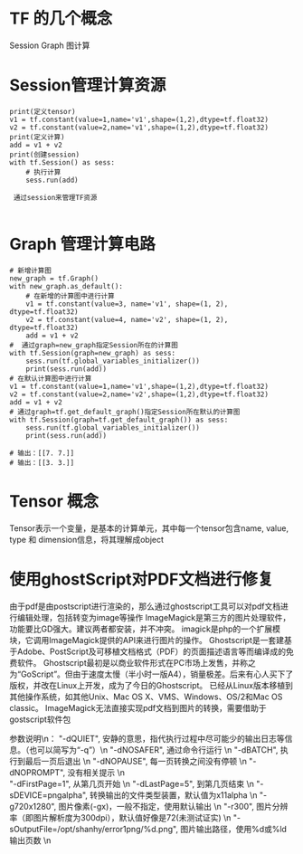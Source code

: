 # TF 的几个概念
Session 
Graph 图计算

# Session管理计算资源
```
print(定义tensor)
v1 = tf.constant(value=1,name='v1',shape=(1,2),dtype=tf.float32)
v2 = tf.constant(value=2,name='v1',shape=(1,2),dtype=tf.float32)
print(定义计算)
add = v1 + v2
print(创建session)
with tf.Session() as sess:
    # 执行计算
    sess.run(add)
    
 通过session来管理TF资源
 
```

# Graph 管理计算电路

```
# 新增计算图
new_graph = tf.Graph()
with new_graph.as_default():
    # 在新增的计算图中进行计算
    v1 = tf.constant(value=3, name='v1', shape=(1, 2), dtype=tf.float32)
    v2 = tf.constant(value=4, name='v2', shape=(1, 2), dtype=tf.float32)
    add = v1 + v2
#  通过graph=new_graph指定Session所在的计算图
with tf.Session(graph=new_graph) as sess:
    sess.run(tf.global_variables_initializer())
    print(sess.run(add))
# 在默认计算图中进行计算
v1 = tf.constant(value=1,name='v1',shape=(1,2),dtype=tf.float32)
v2 = tf.constant(value=2,name='v2',shape=(1,2),dtype=tf.float32)
add = v1 + v2
# 通过graph=tf.get_default_graph()指定Session所在默认的计算图
with tf.Session(graph=tf.get_default_graph()) as sess:
    sess.run(tf.global_variables_initializer())
    print(sess.run(add))

# 输出：[[7. 7.]]
# 输出：[[3. 3.]]

```

# Tensor 概念
Tensor表示一个变量，是基本的计算单元，其中每一个tensor包含name, value, type 和 dimension信息，将其理解成object



# 使用ghostScript对PDF文档进行修复
由于pdf是由postscript进行渲染的，那么通过ghostscript工具可以对pdf文档进行编辑处理，包括转变为image等操作
ImageMagick是第三方的图片处理软件，功能要比GD强大。建议两者都安装，并不冲突。
imagick是php的一个扩展模块，它调用ImageMagick提供的API来进行图片的操作。
Ghostscript是一套建基于Adobe、PostScript及可移植文档格式（PDF）的页面描述语言等而编译成的免费软件。
Ghostscript最初是以商业软件形式在PC市场上发售，并称之为“GoScript”。但由于速度太慢（半小时一版A4），销量极差。后来有心人买下了版权，并改在Linux上开发，成为了今日的Ghostscript。
已经从Linux版本移植到其他操作系统，如其他Unix、Mac OS X、VMS、Windows、OS/2和Mac OS classic。
ImageMagick无法直接实现pdf文档到图片的转换，需要借助于gostscript软件包

参数说明\n：
    "-dQUIET",    安静的意思，指代执行过程中尽可能少的输出日志等信息。（也可以简写为“-q”）\n
    "-dNOSAFER",    通过命令行运行 \n
    "-dBATCH",    执行到最后一页后退出 \n
    "-dNOPAUSE",    每一页转换之间没有停顿 \n
    "-dNOPROMPT",    没有相关提示            \n           
    "-dFirstPage=1",    从第几页开始 \n
    "-dLastPage=5",     到第几页结束  \n
    "-sDEVICE=pngalpha",    转换输出的文件类型装置，默认值为x11alpha \n
    "-g720x1280",    图片像素(-g<width>x<height>)，一般不指定，使用默认输出 \n
    "-r300",    图片分辨率（即图片解析度为300dpi），默认值好像是72(未测试证实) \n
    "-sOutputFile=/opt/shanhy/error1png/%d.png",    图片输出路径，使用%d或%ld输出页数 \n

    
